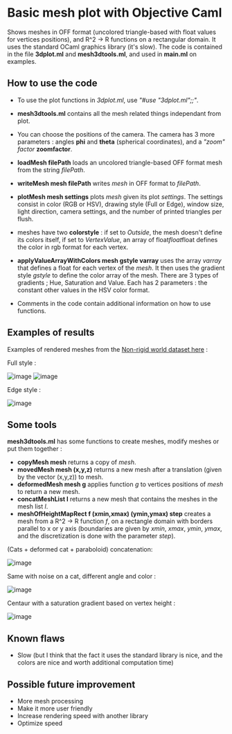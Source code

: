 # Basic mesh plot with Objective Caml
Shows meshes in OFF format (uncolored triangle-based with float values for vertices positions), and R^2 -> R functions on a rectangular domain.
It uses the standard OCaml graphics library (it's slow).
The code is contained in the file **3dplot.ml** and **mesh3dtools.ml**, and used in **main.ml** on examples.

## How to use the code
- To use the plot functions in *3dplot.ml*, use *"#use "3dplot.ml";;"*.

- **mesh3dtools.ml** contains all the mesh related things independant from plot.

- You can choose the positions of the camera. The camera has 3 more parameters : angles **phi** and **theta** (spherical coordinates), and a *"zoom" factor* **zoomfactor**.

- **loadMesh filePath** loads an uncolored triangle-based OFF format mesh from the string *filePath*.

- **writeMesh mesh filePath** writes *mesh* in OFF format to *filePath*.

- **plotMesh mesh settings** plots *mesh* given its plot *settings*. The settings consist in color (RGB or HSV), drawing style (Full or Edge), window size, light direction, camera settings, and the number of printed triangles per flush.

- meshes have two **colorstyle** : if set to *Outside*, the mesh doesn't define its colors itself, if set to *VertexValue*, an array of float*float*float defines the color in rgb format for each vertex.

- **applyValueArrayWithColors mesh gstyle varray** uses the array *varray* that defines a float for each vertex of the *mesh*. It then uses the gradient style *gstyle* to define the color array of the mesh. There are 3 types of gradients ; Hue, Saturation and Value. Each has 2 parameters : the constant other values in the HSV color format.

- Comments in the code contain additional information on how to use functions.

## Examples of results
Examples of rendered meshes from the [Non-rigid world dataset here](http://tosca.cs.technion.ac.il/book/resources_data.html) :

Full style :

![image](https://raw.githubusercontent.com/Bleuje/ocaml-mesh-plot/master/pictures/cat1_ocaml.jpg)
![image](https://raw.githubusercontent.com/Bleuje/ocaml-mesh-plot/master/pictures/centaur1_ocaml.jpg)

Edge style :

![image](https://raw.githubusercontent.com/Bleuje/ocaml-mesh-plot/master/pictures/centaur1_edge_ocaml.jpg)

## Some tools
**mesh3dtools.ml** has some functions to create meshes, modify meshes or put them together :
- **copyMesh mesh** returns a copy of *mesh*.
- **movedMesh mesh (x,y,z)** returns a new mesh after a translation (given by the vector (x,y,z)) to mesh.
- **deformedMesh mesh g** applies function *g* to vertices positions of *mesh* to return a new mesh.
- **concatMeshList l** returns a new mesh that contains the meshes in the mesh list *l*.
- **meshOfHeightMapRect f (xmin,xmax) (ymin,ymax) step** creates a mesh from a R^2 -> R function *f*,
on a rectangle domain with borders parallel to x or y axis (boundaries are given by *xmin*, *xmax*, *ymin*, *ymax*, and the discretization is done with the parameter *step*).

(Cats + deformed cat + paraboloid) concatenation:

![image](https://raw.githubusercontent.com/Bleuje/ocaml-mesh-plot/master/pictures/catfamily.jpg)

Same with noise on a cat, different angle and color :

![image](https://raw.githubusercontent.com/Bleuje/ocaml-mesh-plot/master/pictures/catfamily2.jpg)

Centaur with a saturation gradient based on vertex height :

![image](https://raw.githubusercontent.com/Bleuje/ocaml-mesh-plot/master/pictures/centaurgradientheight.jpg)

## Known flaws
- Slow (but I think that the fact it uses the standard library is nice, and the colors are nice and worth additional computation time)

## Possible future improvement
- More mesh processing
- Make it more user friendly
- Increase rendering speed with another library
- Optimize speed
